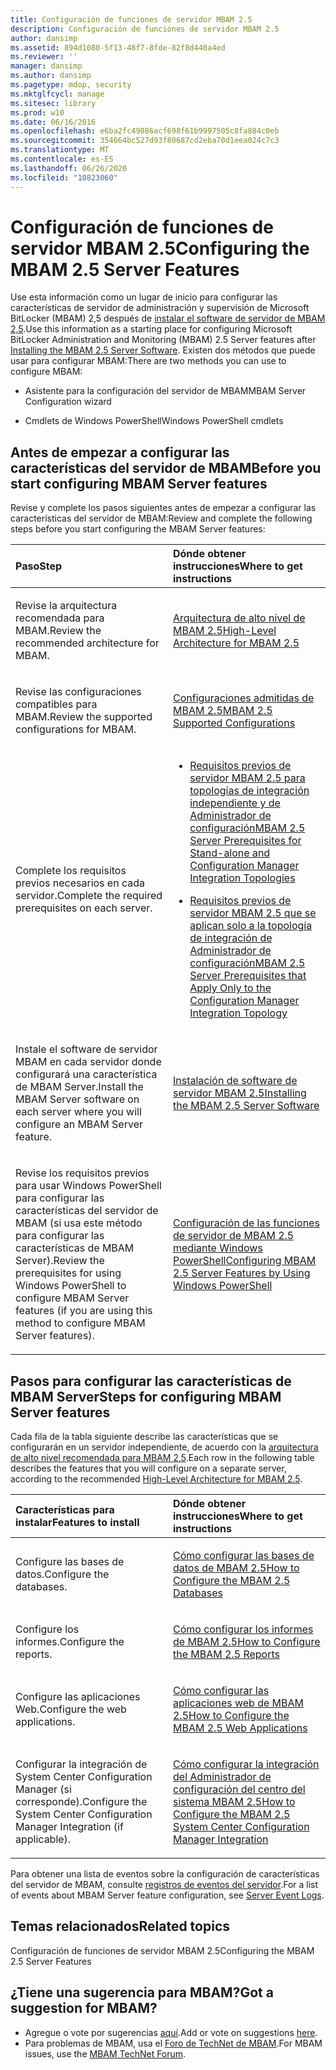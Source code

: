 ```yaml
---
title: Configuración de funciones de servidor MBAM 2.5
description: Configuración de funciones de servidor MBAM 2.5
author: dansimp
ms.assetid: 894d1080-5f13-48f7-8fde-82f8d440a4ed
ms.reviewer: ''
manager: dansimp
ms.author: dansimp
ms.pagetype: mdop, security
ms.mktglfcycl: manage
ms.sitesec: library
ms.prod: w10
ms.date: 06/16/2016
ms.openlocfilehash: e6ba2fc49086acf698f61b9997505c8fa884c0eb
ms.sourcegitcommit: 354664bc527d93f80687cd2eba70d1eea024c7c3
ms.translationtype: MT
ms.contentlocale: es-ES
ms.lasthandoff: 06/26/2020
ms.locfileid: "10823060"
---
```

# <span data-ttu-id="ef9aa-103">Configuración de funciones de servidor MBAM 2.5</span><span class="sxs-lookup"><span data-stu-id="ef9aa-103">Configuring the MBAM 2.5 Server Features</span></span>


<span data-ttu-id="ef9aa-104">Use esta información como un lugar de inicio para configurar las características de servidor de administración y supervisión de Microsoft BitLocker (MBAM) 2,5 después de [instalar el software de servidor de MBAM 2,5](installing-the-mbam-25-server-software.md).</span><span class="sxs-lookup"><span data-stu-id="ef9aa-104">Use this information as a starting place for configuring Microsoft BitLocker Administration and Monitoring (MBAM) 2.5 Server features after [Installing the MBAM 2.5 Server Software](installing-the-mbam-25-server-software.md).</span></span> <span data-ttu-id="ef9aa-105">Existen dos métodos que puede usar para configurar MBAM:</span><span class="sxs-lookup"><span data-stu-id="ef9aa-105">There are two methods you can use to configure MBAM:</span></span>

-   <span data-ttu-id="ef9aa-106">Asistente para la configuración del servidor de MBAM</span><span class="sxs-lookup"><span data-stu-id="ef9aa-106">MBAM Server Configuration wizard</span></span>

-   <span data-ttu-id="ef9aa-107">Cmdlets de Windows PowerShell</span><span class="sxs-lookup"><span data-stu-id="ef9aa-107">Windows PowerShell cmdlets</span></span>

## <span data-ttu-id="ef9aa-108">Antes de empezar a configurar las características del servidor de MBAM</span><span class="sxs-lookup"><span data-stu-id="ef9aa-108">Before you start configuring MBAM Server features</span></span>


<span data-ttu-id="ef9aa-109">Revise y complete los pasos siguientes antes de empezar a configurar las características del servidor de MBAM:</span><span class="sxs-lookup"><span data-stu-id="ef9aa-109">Review and complete the following steps before you start configuring the MBAM Server features:</span></span>

<table>
<colgroup>
<col width="50%" />
<col width="50%" />
</colgroup>
<thead>
<tr class="header">
<th align="left"><span data-ttu-id="ef9aa-110">Paso</span><span class="sxs-lookup"><span data-stu-id="ef9aa-110">Step</span></span></th>
<th align="left"><span data-ttu-id="ef9aa-111">Dónde obtener instrucciones</span><span class="sxs-lookup"><span data-stu-id="ef9aa-111">Where to get instructions</span></span></th>
</tr>
</thead>
<tbody>
<tr class="odd">
<td align="left"><p><span data-ttu-id="ef9aa-112">Revise la arquitectura recomendada para MBAM.</span><span class="sxs-lookup"><span data-stu-id="ef9aa-112">Review the recommended architecture for MBAM.</span></span></p></td>
<td align="left"><p><a href="high-level-architecture-for-mbam-25.md" data-raw-source="[High-Level Architecture for MBAM 2.5](high-level-architecture-for-mbam-25.md)"><span data-ttu-id="ef9aa-113">Arquitectura de alto nivel de MBAM 2.5</span><span class="sxs-lookup"><span data-stu-id="ef9aa-113">High-Level Architecture for MBAM 2.5</span></span></a></p></td>
</tr>
<tr class="even">
<td align="left"><p><span data-ttu-id="ef9aa-114">Revise las configuraciones compatibles para MBAM.</span><span class="sxs-lookup"><span data-stu-id="ef9aa-114">Review the supported configurations for MBAM.</span></span></p></td>
<td align="left"><p><a href="mbam-25-supported-configurations.md" data-raw-source="[MBAM 2.5 Supported Configurations](mbam-25-supported-configurations.md)"><span data-ttu-id="ef9aa-115">Configuraciones admitidas de MBAM 2.5</span><span class="sxs-lookup"><span data-stu-id="ef9aa-115">MBAM 2.5 Supported Configurations</span></span></a></p></td>
</tr>
<tr class="odd">
<td align="left"><p><span data-ttu-id="ef9aa-116">Complete los requisitos previos necesarios en cada servidor.</span><span class="sxs-lookup"><span data-stu-id="ef9aa-116">Complete the required prerequisites on each server.</span></span></p></td>
<td align="left"><ul>
<li><p><a href="mbam-25-server-prerequisites-for-stand-alone-and-configuration-manager-integration-topologies.md" data-raw-source="[MBAM 2.5 Server Prerequisites for Stand-alone and Configuration Manager Integration Topologies](mbam-25-server-prerequisites-for-stand-alone-and-configuration-manager-integration-topologies.md)"><span data-ttu-id="ef9aa-117">Requisitos previos de servidor MBAM 2.5 para topologías de integración independiente y de Administrador de configuración</span><span class="sxs-lookup"><span data-stu-id="ef9aa-117">MBAM 2.5 Server Prerequisites for Stand-alone and Configuration Manager Integration Topologies</span></span></a></p></li>
<li><p><a href="mbam-25-server-prerequisites-that-apply-only-to-the-configuration-manager-integration-topology.md" data-raw-source="[MBAM 2.5 Server Prerequisites that Apply Only to the Configuration Manager Integration Topology](mbam-25-server-prerequisites-that-apply-only-to-the-configuration-manager-integration-topology.md)"><span data-ttu-id="ef9aa-118">Requisitos previos de servidor MBAM 2.5 que se aplican solo a la topología de integración de Administrador de configuración</span><span class="sxs-lookup"><span data-stu-id="ef9aa-118">MBAM 2.5 Server Prerequisites that Apply Only to the Configuration Manager Integration Topology</span></span></a></p></li>
</ul></td>
</tr>
<tr class="even">
<td align="left"><p><span data-ttu-id="ef9aa-119">Instale el software de servidor MBAM en cada servidor donde configurará una característica de MBAM Server.</span><span class="sxs-lookup"><span data-stu-id="ef9aa-119">Install the MBAM Server software on each server where you will configure an MBAM Server feature.</span></span></p></td>
<td align="left"><p><a href="installing-the-mbam-25-server-software.md" data-raw-source="[Installing the MBAM 2.5 Server Software](installing-the-mbam-25-server-software.md)"><span data-ttu-id="ef9aa-120">Instalación de software de servidor MBAM 2.5</span><span class="sxs-lookup"><span data-stu-id="ef9aa-120">Installing the MBAM 2.5 Server Software</span></span></a></p></td>
</tr>
<tr class="odd">
<td align="left"><p><span data-ttu-id="ef9aa-121">Revise los requisitos previos para usar Windows PowerShell para configurar las características del servidor de MBAM (si usa este método para configurar las características de MBAM Server).</span><span class="sxs-lookup"><span data-stu-id="ef9aa-121">Review the prerequisites for using Windows PowerShell to configure MBAM Server features (if you are using this method to configure MBAM Server features).</span></span></p></td>
<td align="left"><p><a href="configuring-mbam-25-server-features-by-using-windows-powershell.md" data-raw-source="[Configuring MBAM 2.5 Server Features by Using Windows PowerShell](configuring-mbam-25-server-features-by-using-windows-powershell.md)"><span data-ttu-id="ef9aa-122">Configuración de las funciones de servidor de MBAM 2.5 mediante Windows PowerShell</span><span class="sxs-lookup"><span data-stu-id="ef9aa-122">Configuring MBAM 2.5 Server Features by Using Windows PowerShell</span></span></a></p></td>
</tr>
</tbody>
</table>

 

## <span data-ttu-id="ef9aa-123">Pasos para configurar las características de MBAM Server</span><span class="sxs-lookup"><span data-stu-id="ef9aa-123">Steps for configuring MBAM Server features</span></span>


<span data-ttu-id="ef9aa-124">Cada fila de la tabla siguiente describe las características que se configurarán en un servidor independiente, de acuerdo con la [arquitectura de alto nivel recomendada para MBAM 2,5](high-level-architecture-for-mbam-25.md).</span><span class="sxs-lookup"><span data-stu-id="ef9aa-124">Each row in the following table describes the features that you will configure on a separate server, according to the recommended [High-Level Architecture for MBAM 2.5](high-level-architecture-for-mbam-25.md).</span></span>

<table>
<colgroup>
<col width="50%" />
<col width="50%" />
</colgroup>
<thead>
<tr class="header">
<th align="left"><span data-ttu-id="ef9aa-125">Características para instalar</span><span class="sxs-lookup"><span data-stu-id="ef9aa-125">Features to install</span></span></th>
<th align="left"><span data-ttu-id="ef9aa-126">Dónde obtener instrucciones</span><span class="sxs-lookup"><span data-stu-id="ef9aa-126">Where to get instructions</span></span></th>
</tr>
</thead>
<tbody>
<tr class="odd">
<td align="left"><p><span data-ttu-id="ef9aa-127">Configure las bases de datos.</span><span class="sxs-lookup"><span data-stu-id="ef9aa-127">Configure the databases.</span></span></p></td>
<td align="left"><p><a href="how-to-configure-the-mbam-25-databases.md" data-raw-source="[How to Configure the MBAM 2.5 Databases](how-to-configure-the-mbam-25-databases.md)"><span data-ttu-id="ef9aa-128">Cómo configurar las bases de datos de MBAM 2.5</span><span class="sxs-lookup"><span data-stu-id="ef9aa-128">How to Configure the MBAM 2.5 Databases</span></span></a></p></td>
</tr>
<tr class="even">
<td align="left"><p><span data-ttu-id="ef9aa-129">Configure los informes.</span><span class="sxs-lookup"><span data-stu-id="ef9aa-129">Configure the reports.</span></span></p></td>
<td align="left"><p><a href="how-to-configure-the-mbam-25-reports.md" data-raw-source="[How to Configure the MBAM 2.5 Reports](how-to-configure-the-mbam-25-reports.md)"><span data-ttu-id="ef9aa-130">Cómo configurar los informes de MBAM 2.5</span><span class="sxs-lookup"><span data-stu-id="ef9aa-130">How to Configure the MBAM 2.5 Reports</span></span></a></p></td>
</tr>
<tr class="odd">
<td align="left"><p><span data-ttu-id="ef9aa-131">Configure las aplicaciones Web.</span><span class="sxs-lookup"><span data-stu-id="ef9aa-131">Configure the web applications.</span></span></p></td>
<td align="left"><p><a href="how-to-configure-the-mbam-25-web-applications.md" data-raw-source="[How to Configure the MBAM 2.5 Web Applications](how-to-configure-the-mbam-25-web-applications.md)"><span data-ttu-id="ef9aa-132">Cómo configurar las aplicaciones web de MBAM 2.5</span><span class="sxs-lookup"><span data-stu-id="ef9aa-132">How to Configure the MBAM 2.5 Web Applications</span></span></a></p></td>
</tr>
<tr class="even">
<td align="left"><p><span data-ttu-id="ef9aa-133">Configurar la integración de System Center Configuration Manager (si corresponde).</span><span class="sxs-lookup"><span data-stu-id="ef9aa-133">Configure the System Center Configuration Manager Integration (if applicable).</span></span></p></td>
<td align="left"><p><a href="how-to-configure-the-mbam-25-system-center-configuration-manager-integration.md" data-raw-source="[How to Configure the MBAM 2.5 System Center Configuration Manager Integration](how-to-configure-the-mbam-25-system-center-configuration-manager-integration.md)"><span data-ttu-id="ef9aa-134">Cómo configurar la integración del Administrador de configuración del centro del sistema MBAM 2.5</span><span class="sxs-lookup"><span data-stu-id="ef9aa-134">How to Configure the MBAM 2.5 System Center Configuration Manager Integration</span></span></a></p></td>
</tr>
</tbody>
</table>

 

<span data-ttu-id="ef9aa-135">Para obtener una lista de eventos sobre la configuración de características del servidor de MBAM, consulte [registros de eventos del servidor](server-event-logs.md).</span><span class="sxs-lookup"><span data-stu-id="ef9aa-135">For a list of events about MBAM Server feature configuration, see [Server Event Logs](server-event-logs.md).</span></span>



## <span data-ttu-id="ef9aa-136">Temas relacionados</span><span class="sxs-lookup"><span data-stu-id="ef9aa-136">Related topics</span></span>


<span data-ttu-id="ef9aa-137">Configuración de funciones de servidor MBAM 2.5</span><span class="sxs-lookup"><span data-stu-id="ef9aa-137">Configuring the MBAM 2.5 Server Features</span></span>
 

 
## <span data-ttu-id="ef9aa-138">¿Tiene una sugerencia para MBAM?</span><span class="sxs-lookup"><span data-stu-id="ef9aa-138">Got a suggestion for MBAM?</span></span>
- <span data-ttu-id="ef9aa-139">Agregue o vote por sugerencias [aquí](http://mbam.uservoice.com/forums/268571-microsoft-bitlocker-administration-and-monitoring).</span><span class="sxs-lookup"><span data-stu-id="ef9aa-139">Add or vote on suggestions [here](http://mbam.uservoice.com/forums/268571-microsoft-bitlocker-administration-and-monitoring).</span></span> 
- <span data-ttu-id="ef9aa-140">Para problemas de MBAM, usa el [Foro de TechNet de MBAM](https://social.technet.microsoft.com/Forums/home?forum=mdopmbam).</span><span class="sxs-lookup"><span data-stu-id="ef9aa-140">For MBAM issues, use the [MBAM TechNet Forum](https://social.technet.microsoft.com/Forums/home?forum=mdopmbam).</span></span>




